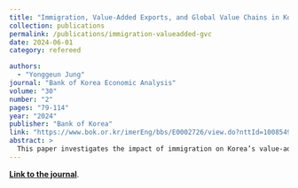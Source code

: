 ```yaml
---
title: "Immigration, Value-Added Exports, and Global Value Chains in Korea"
collection: publications
permalink: /publications/immigration-valueadded-gvc
date: 2024-06-01
category: refereed

authors: 
  - "Yonggeun Jung"
journal: "Bank of Korea Economic Analysis"
volume: "30"
number: "2"
pages: "79-114"
year: "2024"
publisher: "Bank of Korea"
link: "https://www.bok.or.kr/imerEng/bbs/E0002726/view.do?nttId=10085494&searchCnd=1&searchKwd=&depth2=600346&depth=600346&pageUnit=10&pageIndex=1&programType=rsrchrDataEng&menuNo=600346&oldMenuNo=600346"
abstract: >
  This paper investigates the impact of immigration on Korea’s value-added exports and participation in Global Value Chains (GVCs) using a country-level panel dataset. To address the endogeneity between immigration and trade, this study employs a fixed effects two-stage model and uses visa policy as an instrumental variable. The results reveal that immigration significantly enhances Korea’s domestic value-added exports and GVC involvement, highlighting the crucial role of immigrants in the nation's trade dynamics. The impact of immigration on value-added exports varies with the economic status of immigrants' home countries, with significant effects observed primarily in low-income countries. This effect is mainly driven by the increase in Korea's domestic value-added embedded in exports from these low-income countries, demonstrating a forward linkage. Additionally, the study finds that the coefficientfor the industry sector is larger, providing insights into sector-specific dynamics.
---
```


[**Link to the journal**](https://www.bok.or.kr/imerEng/bbs/E0002726/view.do?nttId=10085494).
